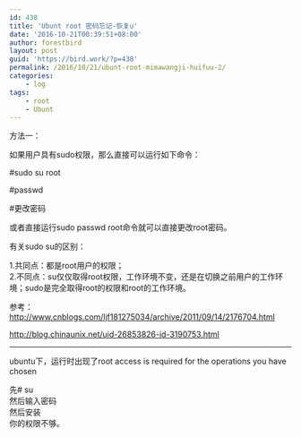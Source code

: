 ```yaml
---
id: 438
title: 'Ubunt root 密码忘记-恢复u'
date: '2016-10-21T00:39:51+08:00'
author: forestbird
layout: post
guid: 'https://bird.work/?p=438'
permalink: /2016/10/21/ubunt-root-mimawangji-huifuu-2/
categories:
    - log
tags:
    - root
    - Ubunt
---
```


方法一：

 如果用户具有sudo权限，那么直接可以运行如下命令：

 #sudo su root

 #passwd

 #更改密码

 或者直接运行sudo passwd root命令就可以直接更改root密码。

 有关sudo su的区别：

 1.共同点：都是root用户的权限；  
 2.不同点：su仅仅取得root权限，工作环境不变，还是在切换之前用户的工作环境；sudo是完全取得root的权限和root的工作环境。

 参考：<http://www.cnblogs.com/ljf181275034/archive/2011/09/14/2176704.html>

http://blog.chinaunix.net/uid-26853826-id-3190753.html

---

<span class="con">ubuntu下，运行时出现了root access is required for the operations you have chosen </span>

<span class="con">先# su  
然后输入密码  
然后安装  
你的权限不够。</span>